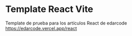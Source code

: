 # Template React Vite
Template de prueba para los artículos  React de edarcode https://edarcode.vercel.app/react
